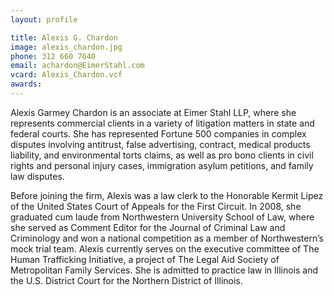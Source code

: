 ```yaml
---
layout: profile

title: Alexis G. Chardon
image: alexis_chardon.jpg
phone: 312 660 7640
email: achardon@EimerStahl.com
vcard: Alexis_Chardon.vcf
awards:
---
```

Alexis Garmey Chardon is an associate at Eimer Stahl LLP, where she represents commercial clients in a variety of litigation matters in state and federal courts. She has represented Fortune 500 companies in complex disputes involving antitrust, false advertising, contract, medical products liability, and environmental torts claims, as well as pro bono clients in civil rights and personal injury cases, immigration asylum petitions, and family law disputes.

Before joining the firm, Alexis was a law clerk to the Honorable Kermit Lipez of the United States Court of Appeals for the First Circuit. In 2008, she graduated cum laude from Northwestern University School of Law, where she served as Comment Editor for the Journal of Criminal Law and Criminology and won a national competition as a member of Northwestern’s mock trial team. Alexis currently serves on the executive committee of The Human Trafficking Initiative, a project of The Legal Aid Society of Metropolitan Family Services.  She is admitted to practice law in Illinois and the U.S. District Court for the Northern District of Illinois.
